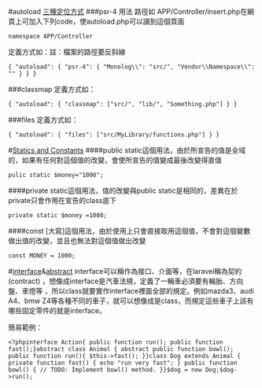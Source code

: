 #autoload [三種定位方式](https://getcomposer.org/doc/04-schema.md#autoload)
###psr-4
用法
路徑如 APP/Controller/insert.php在網頁上可加入下列code，使autoload.php可以讀到這個頁面
```
namespace APP/Controller
```
定義方式如：註：檔案的路徑要反斜線
```
{ "autoload": { "psr-4": { "Monolog\\": "src/", "Vendor\\Namespace\\": "" } } }
```
###classmap
定義方式如：
```
{ "autoload": { "classmap": ["src/", "lib/", "Something.php"] } }
```
###files
定義方式如：
```
{ "autoload": { "files": ["src/MyLibrary/functions.php"] } }
```

#[Statics and Constants](https://laracasts.com/series/object-oriented-bootcamp-in-php/episodes/7?autoplay=true)
####public static這個用法，由於所宣告的值是全域的，如果有任何對這個值的改變，會使所宣告的值變成最後改變得直值
```
pulic static $money="1000";
```

####private static這個用法，值的改變與public static是相同的，差異在於private只會作用在宣告的class底下
```
private static $money =1000;
```
####const [大寫]這個用法，由於使用上只會直接取用這個值，不會對這個變數做出值的改變，並且也無法對這個值做出改變
```
const MONEY = 1000;
```
#[interface](http://oomusou.io/php/php-interface/)&[abstract](https://kejyuntw.gitbooks.io/php-learning-notes/content/class/abstract-class.html)
interface可以稱作為接口、介面等，在laravel稱為契約(contract)
，想像成interface是汽車法規，定義了一輛車必須要有輪胎、方向盤、車燈等
，所以class就要實作interface裡面全部的規定。例如mazda3、audi A4、bmw Z4等各種不同的車子，就可以想像成是class，而規定這些車子上該有哪些固定零件的就是interface。

簡易範例：
```
<?phpinterface Action{ public function run(); public function fast();}abstract class Animal { abstract public function bowl(); public function run(){ $this->fast(); }}class Dog extends Animal { private function fast() { echo "run very fast"; } public function bowl() { // TODO: Implement bowl() method. }}$dog = new Dog;$dog->run();
```